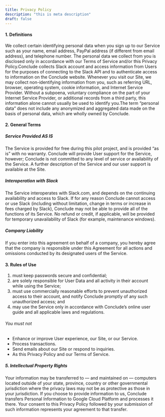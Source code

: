 ```yaml
---
title: Privacy Policy
description: "this is meta description"
draft: false
---
```


#### 1. Definitions

We collect certain identifying personal data when you sign up to our Service such as your name, email address, PayPal address (if different from email address), and telephone number. The personal data we collect from you is disclosed only in accordance with our Terms of Service and/or this Privacy Policy.Conclude collects Slack account and access information from Users for the purposes of connecting to the Slack API and to authenticate access to information on the Conclude website. Whenever you visit our Site, we may collect non-identifying information from you, such as referring URL, browser, operating system, cookie information, and Internet Service Provider. Without a subpoena, voluntary compliance on the part of your Internet Service Provider, or additional records from a third party, this information alone cannot usually be used to identify you.The term “personal data” does not include any anonymized and aggregated data made on the basis of personal data, which are wholly owned by Conclude.

#### 2. General Terms

##### Service Provided AS IS

The Service is provided for free during this pilot project, and is provided “as is” with no warranty. Conclude will provide User support for the Service, however; Conclude is not committed to any level of service or availability of the Service. A further description of the Service and our user support is available at the Site.

##### Interoperation with Slack

The Service interoperates with Slack.com, and depends on the continuing availability and access to Slack. If for any reason Conclude cannot access or use Slack (including without limitation, change in terms or increase in fees charged by Slack), Conclude may not be able to provide all of the functions of its Service. No refund or credit, if applicable, will be provided for temporary unavailability of Slack (for example, maintenance windows).

##### Company Liability

If you enter into this agreement on behalf of a company, you hereby agree that the company is responsible under this Agreement for all actions and omissions conducted by its designated users of the Service.

#### 3. Rules of Use

1. must keep passwords secure and confidential;
2. are solely responsible for User Data and all activity in their account while using the Service;
3. must use commercially reasonable efforts to prevent unauthorized access to their account, and notify Conclude promptly of any such unauthorized access; and
4. may use the Service only in accordance with Conclude’s online user guide and all applicable laws and regulations.

###### You must not

- Enhance or improve User experience, our Site, or our Service.
- Process transactions.
- Send emails about our Site or respond to inquiries.
- As this Privacy Policy and our Terms of Service.

##### 5. Intellectual Property Rights

Your information may be transferred to — and maintained on — computers located outside of your state, province, country or other governmental jurisdiction where the privacy laws may not be as protective as those in your jurisdiction. If you choose to provide information to us, Conclude transfers Personal Information to Google Cloud Platform and processes it there. Your consent to this Privacy Policy followed by your submission of such information represents your agreement to that transfer.
